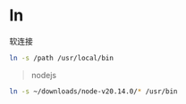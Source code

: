 # ln

软连接

``` bash
ln -s /path /usr/local/bin
```

> nodejs

``` bash
ln -s ~/downloads/node-v20.14.0/* /usr/bin
```
